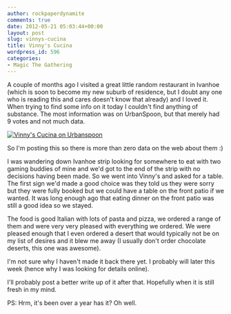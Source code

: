 ```yaml
---
author: rockpaperdynamite
comments: true
date: 2012-05-21 05:03:44+00:00
layout: post
slug: vinnys-cucina
title: Vinny's Cucina
wordpress_id: 596
categories:
- Magic The Gathering
---
```


A couple of months ago I visited a great little random restaurant in Ivanhoe (which is soon to become my new suburb of residence, but I doubt any one who is reading this and cares doesn't know that already) and I loved it. When trying to find some info on it today I couldn't find anything of substance. The most information was on UrbanSpoon, but that merely had 9 votes and not much data.

[![Vinny's Cucina on Urbanspoon](http://www.urbanspoon.com/b/link/1675361/biglink.gif)](http://www.urbanspoon.com/r/71/1675361/restaurant/Melbourne/Vinnys-Cucina-Ivanhoe)

So I'm posting this so there is more than zero data on the web about them :)

I was wandering down Ivanhoe strip looking for somewhere to eat with two gaming buddies of mine and we'd got to the end of the strip with no decisions having been made. So we went into Vinny's and asked for a table. The first sign we'd made a good choice was they told us they were sorry but they were fully booked but we could have a table on the front patio if we wanted. It was long enough ago that eating dinner on the front patio was still a good idea so we stayed.

The food is good Italian with lots of pasta and pizza, we ordered a range of them and were very very pleased with everything we ordered. We were pleased enough that I even ordered a desert that would typically not be on my list of desires and it blew me away (I usually don't order chocolate deserts, this one was awesome).

I'm not sure why I haven't made it back there yet. I probably will later this week (hence why I was looking for details online).

I'll probably post a better write up of it after that. Hopefully when it is still fresh in my mind.

PS: Hrm, it's been over a year has it? Oh well.
